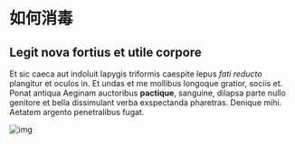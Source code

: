 # 如何消毒

## Legit nova fortius et utile corpore

Et sic caeca aut indoluit Iapygis triformis caespite lepus *fati reducto*
plangitur et oculos in. Et undas et me mollibus longoque gratior, sociis et.
Ponat antiqua Aeginam auctoribus **pactique**, sanguine, dilapsa parte nullo
genitore et bella dissimulant verba exspectanda pharetras. Denique mihi. Aetatem
argento penetralibus fugat.

![img](https://s.yimg.com/ny/api/res/1.2/kBp8kYD1Ibe0J02uZflisw--/YXBwaWQ9aGlnaGxhbmRlcjt3PTk2MDtoPTY0MDtjZj13ZWJw/https://s.yimg.com/os/creatr-uploaded-images/2022-06/7c9de850-e623-11ec-bef7-270f93f57cda)
